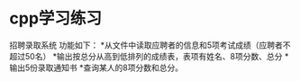 # cpp学习练习
招聘录取系统
功能如下：
*从文件中读取应聘者的信息和5项考试成绩（应聘者不超过50名）
*输出按总分从高到低排列的成绩表，表项有姓名、8项分数、总分
*输出5份录取通知书
*查询某人的8项分数和总分。
